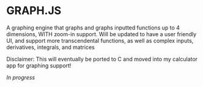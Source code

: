 # GRAPH.JS
A graphing engine that graphs and graphs inputted functions up to 4 dimensions, WITH zoom-in support. Will be updated to have a user friendly UI, and support more transcendental functions, as well as complex inputs, derivatives, integrals, and matrices


Disclaimer: This will eventually be ported to C and moved into my calculator app for graphing support!

*In progress*
